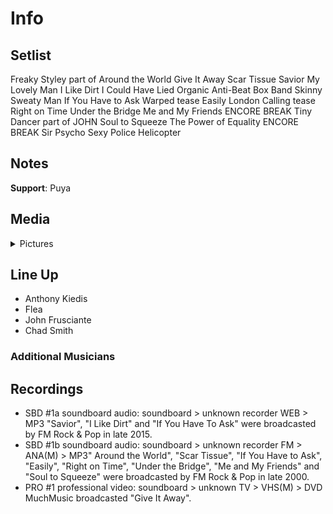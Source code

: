 # Info

## Setlist

Freaky Styley part of
Around the World
Give It Away
Scar Tissue
Savior
My Lovely Man
I Like Dirt
I Could Have Lied
Organic Anti-Beat Box Band
Skinny Sweaty Man
If You Have to Ask
Warped tease
Easily
London Calling tease
Right on Time
Under the Bridge
Me and My Friends
ENCORE BREAK
Tiny Dancer part of JOHN
Soul to Squeeze
The Power of Equality
ENCORE BREAK
Sir Psycho Sexy
Police Helicopter

## Notes

**Support**: Puya

## Media 

<details>
  <summary>Pictures</summary>
  <!--<img alt="Setlist" title="Setlist" src="_.jpg" height="200" />
  <img alt="Clipping" title="Clipping" src="_.jpg" height="200" />
  <img alt="Flyer" title="Flyer" src="_.jpg" height="200" />-->
</details>

## Line Up

* Anthony Kiedis
* Flea
* John Frusciante
* Chad Smith

### Additional Musicians

## Recordings

* SBD #1a soundboard audio: soundboard > unknown recorder WEB > MP3 "Savior", "I Like Dirt" and "If You Have To Ask" were broadcasted by FM Rock & Pop in late 2015.
* SBD #1b soundboard audio: soundboard > unknown recorder FM > ANA(M) > MP3" Around the World", "Scar Tissue", "If You Have to Ask", "Easily", "Right on Time", "Under the Bridge", "Me and My Friends" and "Soul to Squeeze" were broadcasted by FM Rock & Pop in late 2000.
* PRO #1 professional video: soundboard > unknown TV > VHS(M) > DVD MuchMusic broadcasted "Give It Away".